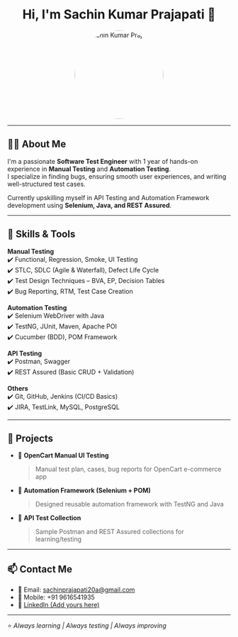 <h1 align="center">Hi, I'm Sachin Kumar Prajapati 👋</h1>

<p align="center">
  <img src="https://raw.githubusercontent.com/sachinprajapati20a/sachinprajapati20a/main/profile-photo.jpg" alt="Sachin Kumar Prajapati" width="200" style="border-radius: 50%;" />
</p>

---

## 👨‍💻 About Me

I'm a passionate **Software Test Engineer** with 1 year of hands-on experience in **Manual Testing** and **Automation Testing**.  
I specialize in finding bugs, ensuring smooth user experiences, and writing well-structured test cases.

Currently upskilling myself in API Testing and Automation Framework development using **Selenium, Java, and REST Assured**.

---

## 🧪 Skills & Tools

**Manual Testing**  
✔️ Functional, Regression, Smoke, UI Testing  
✔️ STLC, SDLC (Agile & Waterfall), Defect Life Cycle  
✔️ Test Design Techniques – BVA, EP, Decision Tables  
✔️ Bug Reporting, RTM, Test Case Creation

**Automation Testing**  
✔️ Selenium WebDriver with Java  
✔️ TestNG, JUnit, Maven, Apache POI  
✔️ Cucumber (BDD), POM Framework

**API Testing**  
✔️ Postman, Swagger  
✔️ REST Assured (Basic CRUD + Validation)

**Others**  
✔️ Git, GitHub, Jenkins (CI/CD Basics)  
✔️ JIRA, TestLink, MySQL, PostgreSQL

---

## 📌 Projects

- 🔹 **OpenCart Manual UI Testing**  
  > Manual test plan, cases, bug reports for OpenCart e-commerce app

- 🔹 **Automation Framework (Selenium + POM)**  
  > Designed reusable automation framework with TestNG and Java

- 🔹 **API Test Collection**  
  > Sample Postman and REST Assured collections for learning/testing

---

## 📫 Contact Me

- 📧 Email: sachinprajapati20a@gmail.com  
- 📱 Mobile: +91 9616541935  
- 🔗 [LinkedIn (Add yours here)](https://linkedin.com/in/your-profile)

---

⭐ *Always learning | Always testing | Always improving*

